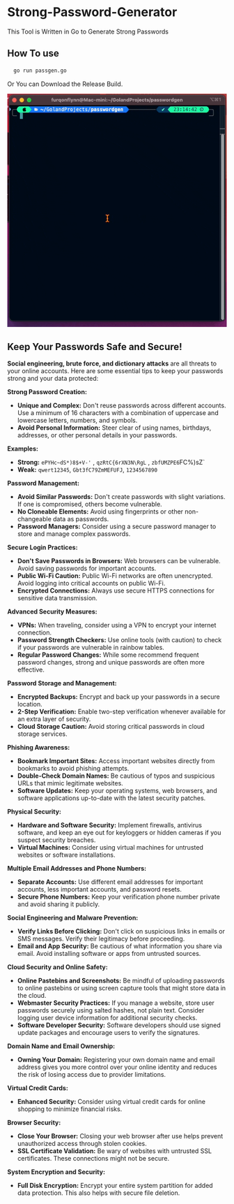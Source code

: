 # Strong-Password-Generator

This Tool is Written in Go to Generate Strong Passwords

## How To use

```bash
  go run passgen.go
```
Or You can Download the Release Build.

![How To use](src/2024-06-28.gif)

Keep Your Passwords Safe and Secure!
------------------------------------

**Social engineering, brute force, and dictionary attacks** are all threats to your online accounts. Here are some essential tips to keep your passwords strong and your data protected:

**Strong Password Creation:**

-   **Unique and Complex:** Don't reuse passwords across different accounts. Use a minimum of 16 characters with a combination of uppercase and lowercase letters, numbers, and symbols.
-   **Avoid Personal Information:** Steer clear of using names, birthdays, addresses, or other personal details in your passwords.

**Examples:**

-   **Strong:** `ePYHc~dS*)8$+V-'` , `qzRtC{6rXN3N\RgL` , `zbfUMZPE6`FC%)sZ`
-   **Weak:** `qwert12345`, `Gbt3fC79ZmMEFUFJ`, `1234567890`

**Password Management:**

-   **Avoid Similar Passwords:** Don't create passwords with slight variations. If one is compromised, others become vulnerable.
-   **No Cloneable Elements:** Avoid using fingerprints or other non-changeable data as passwords.
-   **Password Managers:** Consider using a secure password manager to store and manage complex passwords.

**Secure Login Practices:**

-   **Don't Save Passwords in Browsers:** Web browsers can be vulnerable. Avoid saving passwords for important accounts.
-   **Public Wi-Fi Caution:** Public Wi-Fi networks are often unencrypted. Avoid logging into critical accounts on public Wi-Fi.
-   **Encrypted Connections:** Always use secure HTTPS connections for sensitive data transmission.

**Advanced Security Measures:**

-   **VPNs:** When traveling, consider using a VPN to encrypt your internet connection.
-   **Password Strength Checkers:** Use online tools (with caution) to check if your passwords are vulnerable in rainbow tables.
-   **Regular Password Changes:** While some recommend frequent password changes, strong and unique passwords are often more effective.

**Password Storage and Management:**

-   **Encrypted Backups:** Encrypt and back up your passwords in a secure location.
-   **2-Step Verification:** Enable two-step verification whenever available for an extra layer of security.
-   **Cloud Storage Caution:** Avoid storing critical passwords in cloud storage services.

**Phishing Awareness:**

-   **Bookmark Important Sites:** Access important websites directly from bookmarks to avoid phishing attempts.
-   **Double-Check Domain Names:** Be cautious of typos and suspicious URLs that mimic legitimate websites.
-   **Software Updates:** Keep your operating systems, web browsers, and software applications up-to-date with the latest security patches.

**Physical Security:**

-   **Hardware and Software Security:** Implement firewalls, antivirus software, and keep an eye out for keyloggers or hidden cameras if you suspect security breaches.
-   **Virtual Machines:** Consider using virtual machines for untrusted websites or software installations.

**Multiple Email Addresses and Phone Numbers:**

-   **Separate Accounts:** Use different email addresses for important accounts, less important accounts, and password resets.
-   **Secure Phone Numbers:** Keep your verification phone number private and avoid sharing it publicly.

**Social Engineering and Malware Prevention:**

-   **Verify Links Before Clicking:** Don't click on suspicious links in emails or SMS messages. Verify their legitimacy before proceeding.
-   **Email and App Security:** Be cautious of what information you share via email. Avoid installing software or apps from untrusted sources.

**Cloud Security and Online Safety:**

-   **Online Pastebins and Screenshots:** Be mindful of uploading passwords to online pastebins or using screen capture tools that might store data in the cloud.
-   **Webmaster Security Practices:** If you manage a website, store user passwords securely using salted hashes, not plain text. Consider logging user device information for additional security checks.
-   **Software Developer Security:** Software developers should use signed update packages and encourage users to verify the signatures.

**Domain Name and Email Ownership:**

-   **Owning Your Domain:** Registering your own domain name and email address gives you more control over your online identity and reduces the risk of losing access due to provider limitations.

**Virtual Credit Cards:**

-   **Enhanced Security:** Consider using virtual credit cards for online shopping to minimize financial risks.

**Browser Security:**

-   **Close Your Browser:** Closing your web browser after use helps prevent unauthorized access through stolen cookies.
-   **SSL Certificate Validation:** Be wary of websites with untrusted SSL certificates. These connections might not be secure.

**System Encryption and Security:**

-   **Full Disk Encryption:** Encrypt your entire system partition for added data protection. This also helps with secure file deletion.
